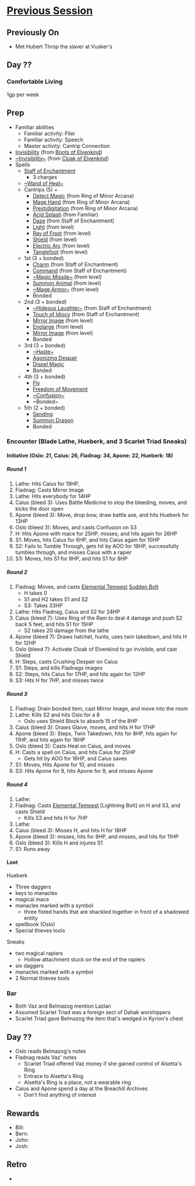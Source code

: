 # [Previous Session](./2021-06-15.md)

## Previously On

- Met Hubert Throp the slaver at Vusker's

## Day ??

### Comfortable Living

1gp per week

## Prep

- Familiar abilities
  - Familiar activity: Flier
  - Familiar activity: Speech
  - Master activity: Cantrip Connection
- [Invisibility](https://pf2.d20pfsrd.com/spell/see-invisibility/) (from [Boots of Elvenkind](https://2e.aonprd.com/Equipment.aspx?ID=413))
- [~Invisibility~](https://pf2.d20pfsrd.com/spell/see-invisibility/) (from [Cloak of Elvenkind](https://2e.aonprd.com/Equipment.aspx?ID=424))
- Spells
  - [Staff of Enchantment](https://pf2.easytool.es/index.php?id=2788)
    - 3 charges
  - [~Wand of Heal~](https://pf2.easytool.es/index.php?id=2803)
  - Cantrips (5) + 
    - [Detect Magic](https://pf2.d20pfsrd.com/spell/detect-magic/) (from Ring of Minor Arcana)
    - [Mage Hand](https://pf2.d20pfsrd.com/spell/mage-hand/) (from Ring of Minor Arcana)
    - [Prestidigitation](https://pf2.d20pfsrd.com/spell/prestidigitation/) (from Ring of Minor Arcana)
    - [Acid Splash](https://pf2.d20pfsrd.com/spell/acid-splash/) (from Familiar)
    - [Daze](https://pf2.d20pfsrd.com/spell/daze/) (from Staff of Enchantment)
    - [Light](https://pf2.d20pfsrd.com/spell/light/) (from level)
    - [Ray of Frost](https://pf2.d20pfsrd.com/spell/ray-of-frost/) (from level)
    - [Shield](https://pf2.d20pfsrd.com/spell/shield/) (from level)
    - [Electric Arc](https://pf2.d20pfsrd.com/spell/electric-arc/) (from level)
    - [Tanglefoot](https://pf2.d20pfsrd.com/spell/tanglefoot/) (from level)
  - 1st (3 + bonded)
    - [Charm](https://pf2.d20pfsrd.com/spell/charm/) (from Staff of Enchantment)
    - [Command](https://pf2.d20pfsrd.com/spell/command/) (from Staff of Enchantment)
    - [~Magic Missile~](https://pf2.d20pfsrd.com/spell/magic-missile/) (from level)
    - [Summon Animal](https://2e.aonprd.com/Spells.aspx?ID=316) (from level)
    - [~Mage Armor~](https://pf2.d20pfsrd.com/spell/mage-armor/) (from level)
    - Bonded
  - 2nd (3 + bonded)
    - [~Hideous Laughter~](https://pf2.d20pfsrd.com/spell/hideous-laughter/) (from Staff of Enchantment)
    - [Touch of Idiocy](https://pf2.d20pfsrd.com/spell/touch-of-idiocy/) (from Staff of Enchantment)
    - [Mirror Image](https://pf2.d20pfsrd.com/spell/mirror-image/) (from level)
    - [Englarge](https://pf2.d20pfsrd.com/spell/enlarge/) (from level)
    - [Mirror Image](https://pf2.d20pfsrd.com/spell/mirror-image/) (from level)
    - Bonded
  - 3rd (3 + bonded)
    - [~Haste~](https://pf2.d20pfsrd.com/spell/haste)
    - [Agonizing Despair](https://pf2.d20pfsrd.com/spell/agonizing-despair) 
    - [Dispel Magic](https://pf2.d20pfsrd.com/spell/dispel-magic/)
    - Bonded
  - 4th (3 + bonded)
    - [Fly](https://pf2.d20pfsrd.com/spell/fly/)
    - [Freedom of Movement](https://pf2.d20pfsrd.com/spell/freedom-of-movement/)
    - [~Confusion~](https://pf2.d20pfsrd.com/spell/confusion/)
    - ~Bonded~ 
  - 5th (2 + bonded)
    - [Sending](https://pf2.d20pfsrd.com/spell/sending/)
    - [Summon Dragon](https://pf2.d20pfsrd.com/spell/summon-dragon/)
    - Bonded

### Encounter (Blade Lathe, Hueberk, and 3 Scarlet Triad Sneaks)

#### Initiative (Oslo: 21, Caius: 26, Fladnag: 34, Apone: 22, Hueberk: 18)

##### Round 1

1. Lathe: Hits Caius for 19HP, 
1. Fladnag: Casts Mirror Image
1. Lathe: Hits everybody for 14HP
1. Caius (bleed 3): Uses Battle Medicine to stop the bleeding, moves, and kicks the door open
1. Apone (bleed 3): Move, drop bow, draw battle axe, and hits Hueberk for 13HP
1. Oslo (bleed 3): Moves, and casts Confusion on S3
1. H: Hits Apone with mace for 25HP, misses, and hits again for 26HP
1. S1: Moves, hits Caius for 6HP, and hits Caius again for 10HP
1. S2: Fails to Tumble Through, gets hit by AOO for 18HP, successfully tumbles through, and misses Caius with a rapier
1. S3: Moves, hits S1 for 8HP, and hits S1 for 8HP

##### Round 2

1. Fladnag: Moves, and casts [Elemental Tempest](https://2e.aonprd.com/Spells.aspx?ID=527) [Sudden Bolt](https://2e.aonprd.com/Spells.aspx?ID=639)
   - H takes 0
   - S1 and H2 takes S1 and S2
   - S3: Takes 33HP
1. Lathe: Hits Fladnag, Caius and S2 for 24HP
1. Caius (bleed 7): Uses Ring of the Ram to deal 4 damage and push S2 back 5 feet, and hits S1 for 15HP
   - S2 takes 20 damage from the lathe
1. Apone (bleed 7): Draws hatchet, hunts, uses twin takedown, and hits H for 12HP
1. Oslo (bleed 7): Activate Cloak of Elvenkind to go invisible, and cast Shield
1. H: Steps, casts Crushing Despair on Caius
1. S1: Steps, and kills Fladnags images
1. S2: Steps, hits Caius for 17HP, and hits again for 12HP
1. S3: Hits H for 7HP, and misses twice

##### Round 3

1. Fladnag: Drain bonded item, cast Mirror Image, and move into the room
1. Lathe: Kills S2 and hits Oslo for a 8
   - Oslo uses Shield Block to absorb 15 of the 8HP
1. Caius (bleed 3): Draws Glaive, moves, and hits H for 17HP
1. Apone (bleed 3): Steps, Twin Takedown, hits for 8HP, hits again for 11HP, and hits again for 16HP
1. Oslo (bleed 3): Casts Heal on Caius, and moves
1. H: Casts a spell on Caius, and hits Caius for 25HP
   - Gets hit by AOO for 16HP, and Caius saves
1. S1: Moves, Hits Apone for 10, and misses
1. S3: Hits Apone for 9, hits Apone for 9, and misses Apone

##### Round 4

1. Lathe: 
1. Fladnag: Casts [Elemental Tempest](https://2e.aonprd.com/Spells.aspx?ID=527) [Lightning Bolt] on H and S3, and casts Shield
   - Kills S3 and hits H for 7HP
1. Lathe: 
1. Caius (bleed 3): Misses H, and hits H for 18HP
1. Apone (bleed 3): misses, hits for 8HP, and misses, and hits for 11HP
1. Oslo (bleed 3): Kills H and injures S1
1. S1: Runs away

#### Loot

Hueberk

- Three daggers
- keys to manacles
- magical mace
- manacles marked with a symbol
   - three fisted hands that are shackled together in front of a shadowed entity
- spellbook (Oslo)
- Special thieves tools

Sneaks

- two magical rapiers
   - Hollow attachment stuck on the end of the rapiers
- six daggers
- manacles marked with a symbol
- 2 Normal thieves tools

### Bar

- Both Vaz and Belmazog mention Lazlan
- Assumed Scarlet Triad was a foreign sect of Dahak worshippers
- Scarlet Triad gave Belmazog the item that's wedged in Kyrion's chest

## Day ??

- Oslo reads Belmazog's notes
- Fladnag reads Vaz' notes
   - Scarlet Triad offered Vaz money if she gained control of Alsetta's Ring
   - Entrace to Alsetta's Ring
   - Alsetta's Ring is a place, not a wearable ring
- Caius and Apone spend a day at the Breachill Archives
   - Don't find anything of interest

## Rewards

- Bill: 
- Bern: 
- John: 
- Josh: 
  
## Retro

- 
